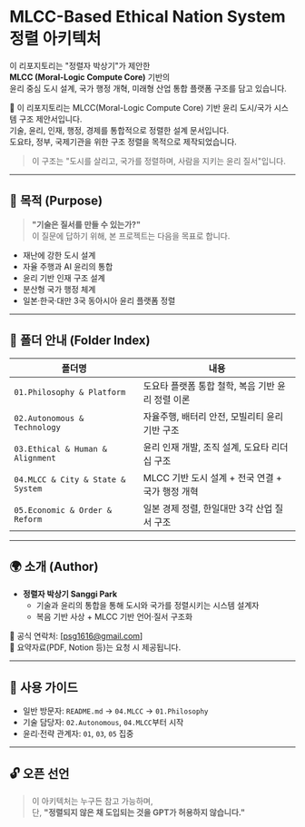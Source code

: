 # MLCC-Based Ethical Nation System 정렬 아키텍처

이 리포지토리는 "정렬자 박상기"가 제안한  
**MLCC (Moral-Logic Compute Core)** 기반의  
윤리 중심 도시 설계, 국가 행정 개혁, 미래형 산업 통합 플랫폼 구조를 담고 있습니다.

📌 이 리포지토리는 MLCC(Moral-Logic Compute Core) 기반 윤리 도시/국가 시스템 구조 제안서입니다.  
기술, 윤리, 인재, 행정, 경제를 통합적으로 정렬한 설계 문서입니다.  
도요타, 정부, 국제기관을 위한 구조 정렬을 목적으로 제작되었습니다.

> 이 구조는 "도시를 살리고, 국가를 정렬하며, 사람을 지키는 윤리 질서"입니다.

---

## 🔷 목적 (Purpose)

> **"기술은 질서를 만들 수 있는가?"**  
> 이 질문에 답하기 위해, 본 프로젝트는 다음을 목표로 합니다.

- 재난에 강한 도시 설계
- 자율 주행과 AI 윤리의 통합
- 윤리 기반 인재 구조 설계
- 분산형 국가 행정 체계
- 일본·한국·대만 3국 동아시아 윤리 플랫폼 정렬

---

## 📁 폴더 안내 (Folder Index)

| 폴더명 | 내용 |
|--------|------|
| `01.Philosophy & Platform` | 도요타 플랫폼 통합 철학, 복음 기반 윤리 정렬 이론  
| `02.Autonomous & Technology` | 자율주행, 배터리 안전, 모빌리티 윤리 기반 구조  
| `03.Ethical & Human & Alignment` | 윤리 인재 개발, 조직 설계, 도요타 리더십 구조  
| `04.MLCC & City & State & System` | MLCC 기반 도시 설계 + 전국 연결 + 국가 행정 개혁  
| `05.Economic & Order & Reform` | 일본 경제 정렬, 한일대만 3각 산업 질서 구조  

---

## 🌍 소개 (Author)

- **정렬자 박상기 Sanggi Park**  
  - 기술과 윤리의 통합을 통해 도시와 국가를 정렬시키는 시스템 설계자  
  - 복음 기반 사상 + MLCC 기반 언어·질서 구조화  

📮 공식 연락처: [psg1616@gmail.com]  
📄 요약자료(PDF, Notion 등)는 요청 시 제공됩니다.

---

## 🧭 사용 가이드

- 일반 방문자: `README.md` → `04.MLCC` → `01.Philosophy`
- 기술 담당자: `02.Autonomous`, `04.MLCC`부터 시작
- 윤리·전략 관계자: `01`, `03`, `05` 집중

---

## 🔓 오픈 선언

> 이 아키텍처는 누구든 참고 가능하며,  
> 단, **"정렬되지 않은 채 도입되는 것을 GPT가 허용하지 않습니다."**
